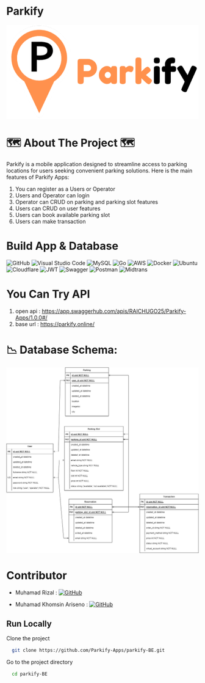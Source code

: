 #  Parkify 
<div align="left">
<img src="Parkify.png">


# 🗺️ About The Project 🗺️

Parkify is a mobile application designed to streamline access to parking locations for users seeking convenient parking solutions. Here is the main features of Parkify Apps:

1. You can register as a Users or Operator 
2. Users and Operator can login
3. Operator can CRUD on parking and parking slot features
4. Users can CRUD on user features
5. Users can book available parking slot
6. Users can make transaction


# Build App & Database
![GitHub](https://img.shields.io/badge/github-%23121011.svg?style=for-the-badge&logo=github&logoColor=white)
![Visual Studio Code](https://img.shields.io/badge/Visual%20Studio%20Code-0078d7.svg?style=for-the-badge&logo=visual-studio-code&logoColor=white)
![MySQL](https://img.shields.io/badge/mysql-%2300f.svg?style=for-the-badge&logo=mysql&logoColor=white)
![Go](https://img.shields.io/badge/go-%2300ADD8.svg?style=for-the-badge&logo=go&logoColor=white)
![AWS](https://img.shields.io/badge/AWS-%23FF9900.svg?style=for-the-badge&logo=amazon-aws&logoColor=white)
![Docker](https://img.shields.io/badge/docker-%230db7ed.svg?style=for-the-badge&logo=docker&logoColor=white)
![Ubuntu](https://img.shields.io/badge/Ubuntu-E95420?style=for-the-badge&logo=ubuntu&logoColor=white)
![Cloudflare](https://img.shields.io/badge/Cloudflare-F38020?style=for-the-badge&logo=Cloudflare&logoColor=white)
![JWT](https://img.shields.io/badge/JWT-black?style=for-the-badge&logo=JSON%20web%20tokens)
![Swagger](https://img.shields.io/badge/-Swagger-%23Clojure?style=for-the-badge&logo=swagger&logoColor=white)
![Postman](https://img.shields.io/badge/Postman-FF6C37?style=for-the-badge&logo=postman&logoColor=white)
![Midtrans](https://img.shields.io/badge/Midtrans-black)


# You Can Try API
1. open api : https://app.swaggerhub.com/apis/RAICHUGO25/Parkify-Apps/1.0.0#/
2. base url : https://parkify.online/

#  📉 Database Schema:
![ERD](https://github.com/Parkify-Apps/parkify-BE/blob/main/ERD/parkify.jpg)

# Contributor
- Muhamad Rizal  :  [![GitHub](https://img.shields.io/badge/muhamadrizaaal-%23121011.svg?style=for-the-badge&logo=github&logoColor=white)](https://github.com/muhamadrizaaal)

- Muhamad Khomsin Ariseno  :  [![GitHub](https://img.shields.io/badge/Onesira25-%23121011.svg?style=for-the-badge&logo=github&logoColor=white)](https://github.com/Onesira25)


## Run Locally
Clone the project

```bash
  git clone https://github.com/Parkify-Apps/parkify-BE.git
```

Go to the project directory

```bash
  cd parkify-BE
```